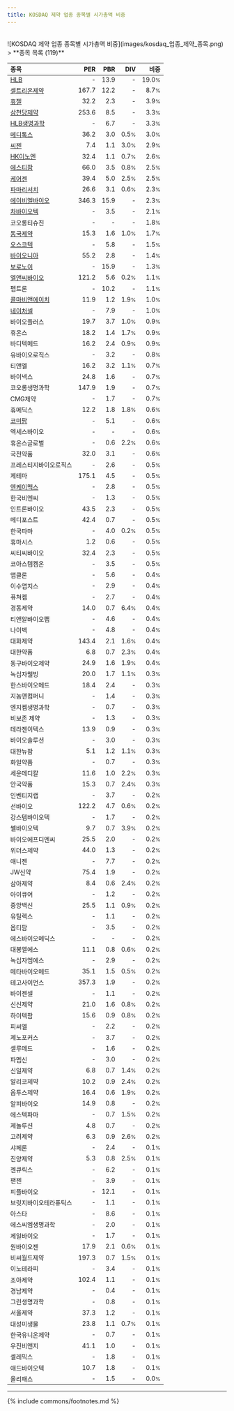 ```yaml
---
title: KOSDAQ 제약 업종 종목별 시가총액 비중
---
```

<br>
![KOSDAQ 제약 업종 종목별 시가총액 비중](images/kosdaq_업종_제약_종목.png)
<br>
> **종목 목록 (119)**<a id="list"></a>

| **종목** | **PER** | **PBR** | **DIV** | **비중** |
| :------- | ------: | ------: | ------: | -------: |
| [HLB](/028300/) | - | 13.9 | - | 19.0<small>%</small> |
| [셀트리온제약](/068760/) | 167.7 | 12.2 | - | 8.7<small>%</small> |
| [휴젤](/145020/) | 32.2 | 2.3 | - | 3.9<small>%</small> |
| [삼천당제약](/000250/) | 253.6 | 8.5 | - | 3.3<small>%</small> |
| [HLB생명과학](/067630/) | - | 6.7 | - | 3.3<small>%</small> |
| [메디톡스](/086900/) | 36.2 | 3.0 | 0.5<small>%</small> | 3.0<small>%</small> |
| [씨젠](/096530/) | 7.4 | 1.1 | 3.0<small>%</small> | 2.9<small>%</small> |
| [HK이노엔](/195940/) | 32.4 | 1.1 | 0.7<small>%</small> | 2.6<small>%</small> |
| [에스티팜](/237690/) | 66.0 | 3.5 | 0.8<small>%</small> | 2.5<small>%</small> |
| [케어젠](/214370/) | 39.4 | 5.0 | 2.5<small>%</small> | 2.5<small>%</small> |
| [파마리서치](/214450/) | 26.6 | 3.1 | 0.6<small>%</small> | 2.3<small>%</small> |
| [에이비엘바이오](/298380/) | 346.3 | 15.9 | - | 2.3<small>%</small> |
| [차바이오텍](/085660/) | - | 3.5 | - | 2.1<small>%</small> |
| 코오롱티슈진 | - | - | - | 1.8<small>%</small> |
| [동국제약](/086450/) | 15.3 | 1.6 | 1.0<small>%</small> | 1.7<small>%</small> |
| [오스코텍](/039200/) | - | 5.8 | - | 1.5<small>%</small> |
| [바이오니아](/064550/) | 55.2 | 2.8 | - | 1.4<small>%</small> |
| [보로노이](/310210/) | - | 15.9 | - | 1.3<small>%</small> |
| [엘앤씨바이오](/290650/) | 121.2 | 5.6 | 0.2<small>%</small> | 1.1<small>%</small> |
| 펩트론 | - | 10.2 | - | 1.1<small>%</small> |
| [콜마비앤에이치](/200130/) | 11.9 | 1.2 | 1.9<small>%</small> | 1.0<small>%</small> |
| [네이처셀](/007390/) | - | 7.9 | - | 1.0<small>%</small> |
| 바이오플러스 | 19.7 | 3.7 | 1.0<small>%</small> | 0.9<small>%</small> |
| 휴온스 | 18.2 | 1.4 | 1.7<small>%</small> | 0.9<small>%</small> |
| 바디텍메드 | 16.2 | 2.4 | 0.9<small>%</small> | 0.9<small>%</small> |
| 유바이오로직스 | - | 3.2 | - | 0.8<small>%</small> |
| 티앤엘 | 16.2 | 3.2 | 1.1<small>%</small> | 0.7<small>%</small> |
| 바이넥스 | 24.8 | 1.6 | - | 0.7<small>%</small> |
| 코오롱생명과학 | 147.9 | 1.9 | - | 0.7<small>%</small> |
| CMG제약 | - | 1.7 | - | 0.7<small>%</small> |
| 휴메딕스 | 12.2 | 1.8 | 1.8<small>%</small> | 0.6<small>%</small> |
| [코미팜](/041960/) | - | 5.1 | - | 0.6<small>%</small> |
| 엑세스바이오 | - | - | - | 0.6<small>%</small> |
| 휴온스글로벌 | - | 0.6 | 2.2<small>%</small> | 0.6<small>%</small> |
| 국전약품 | 32.0 | 3.1 | - | 0.6<small>%</small> |
| 프레스티지바이오로직스 | - | 2.6 | - | 0.5<small>%</small> |
| 제테마 | 175.1 | 4.5 | - | 0.5<small>%</small> |
| [엔케이맥스](/182400/) | - | 2.8 | - | 0.5<small>%</small> |
| 한국비엔씨 | - | 1.3 | - | 0.5<small>%</small> |
| 인트론바이오 | 43.5 | 2.3 | - | 0.5<small>%</small> |
| 메디포스트 | 42.4 | 0.7 | - | 0.5<small>%</small> |
| 한국파마 | - | 4.0 | 0.2<small>%</small> | 0.5<small>%</small> |
| 휴마시스 | 1.2 | 0.6 | - | 0.5<small>%</small> |
| 씨티씨바이오 | 32.4 | 2.3 | - | 0.5<small>%</small> |
| 코아스템켐온 | - | 3.5 | - | 0.5<small>%</small> |
| 앱클론 | - | 5.6 | - | 0.4<small>%</small> |
| 이수앱지스 | - | 2.9 | - | 0.4<small>%</small> |
| 퓨쳐켐 | - | 2.7 | - | 0.4<small>%</small> |
| 경동제약 | 14.0 | 0.7 | 6.4<small>%</small> | 0.4<small>%</small> |
| 티앤알바이오팹 | - | 4.6 | - | 0.4<small>%</small> |
| 나이벡 | - | 4.8 | - | 0.4<small>%</small> |
| 대화제약 | 143.4 | 2.1 | 1.6<small>%</small> | 0.4<small>%</small> |
| 대한약품 | 6.8 | 0.7 | 2.3<small>%</small> | 0.4<small>%</small> |
| 동구바이오제약 | 24.9 | 1.6 | 1.9<small>%</small> | 0.4<small>%</small> |
| 녹십자웰빙 | 20.0 | 1.7 | 1.1<small>%</small> | 0.3<small>%</small> |
| 한스바이오메드 | 18.4 | 2.4 | - | 0.3<small>%</small> |
| 지놈앤컴퍼니 | - | 1.4 | - | 0.3<small>%</small> |
| 엔지켐생명과학 | - | 0.7 | - | 0.3<small>%</small> |
| 비보존 제약 | - | 1.3 | - | 0.3<small>%</small> |
| 테라젠이텍스 | 13.9 | 0.9 | - | 0.3<small>%</small> |
| 바이오솔루션 | - | 3.0 | - | 0.3<small>%</small> |
| 대한뉴팜 | 5.1 | 1.2 | 1.1<small>%</small> | 0.3<small>%</small> |
| 화일약품 | - | 0.7 | - | 0.3<small>%</small> |
| 세운메디칼 | 11.6 | 1.0 | 2.2<small>%</small> | 0.3<small>%</small> |
| 안국약품 | 15.3 | 0.7 | 2.4<small>%</small> | 0.3<small>%</small> |
| 인벤티지랩 | - | 3.7 | - | 0.2<small>%</small> |
| 선바이오 | 122.2 | 4.7 | 0.6<small>%</small> | 0.2<small>%</small> |
| 강스템바이오텍 | - | 1.7 | - | 0.2<small>%</small> |
| 쎌바이오텍 | 9.7 | 0.7 | 3.9<small>%</small> | 0.2<small>%</small> |
| 바이오에프디엔씨 | 25.5 | 2.0 | - | 0.2<small>%</small> |
| 위더스제약 | 44.0 | 1.3 | - | 0.2<small>%</small> |
| 애니젠 | - | 7.7 | - | 0.2<small>%</small> |
| JW신약 | 75.4 | 1.9 | - | 0.2<small>%</small> |
| 삼아제약 | 8.4 | 0.6 | 2.4<small>%</small> | 0.2<small>%</small> |
| 아이큐어 | - | 1.2 | - | 0.2<small>%</small> |
| 중앙백신 | 25.5 | 1.1 | 0.9<small>%</small> | 0.2<small>%</small> |
| 유틸렉스 | - | 1.1 | - | 0.2<small>%</small> |
| 옵티팜 | - | 3.5 | - | 0.2<small>%</small> |
| 에스바이오메딕스 | - | - | - | 0.2<small>%</small> |
| 대봉엘에스 | 11.1 | 0.8 | 0.6<small>%</small> | 0.2<small>%</small> |
| 녹십자엠에스 | - | 2.9 | - | 0.2<small>%</small> |
| 메타바이오메드 | 35.1 | 1.5 | 0.5<small>%</small> | 0.2<small>%</small> |
| 테고사이언스 | 357.3 | 1.9 | - | 0.2<small>%</small> |
| 바이젠셀 | - | 1.1 | - | 0.2<small>%</small> |
| 신신제약 | 21.0 | 1.6 | 0.8<small>%</small> | 0.2<small>%</small> |
| 하이텍팜 | 15.6 | 0.9 | 0.8<small>%</small> | 0.2<small>%</small> |
| 피씨엘 | - | 2.2 | - | 0.2<small>%</small> |
| 제노포커스 | - | 3.7 | - | 0.2<small>%</small> |
| 셀루메드 | - | 1.6 | - | 0.2<small>%</small> |
| 파멥신 | - | 3.0 | - | 0.2<small>%</small> |
| 신일제약 | 6.8 | 0.7 | 1.4<small>%</small> | 0.2<small>%</small> |
| 알리코제약 | 10.2 | 0.9 | 2.4<small>%</small> | 0.2<small>%</small> |
| 옵투스제약 | 16.4 | 0.6 | 1.9<small>%</small> | 0.2<small>%</small> |
| 알피바이오 | 14.9 | 0.8 | - | 0.2<small>%</small> |
| 에스텍파마 | - | 0.7 | 1.5<small>%</small> | 0.2<small>%</small> |
| 제놀루션 | 4.8 | 0.7 | - | 0.2<small>%</small> |
| 고려제약 | 6.3 | 0.9 | 2.6<small>%</small> | 0.2<small>%</small> |
| 샤페론 | - | 2.4 | - | 0.1<small>%</small> |
| 진양제약 | 5.3 | 0.8 | 2.5<small>%</small> | 0.1<small>%</small> |
| 젠큐릭스 | - | 6.2 | - | 0.1<small>%</small> |
| 팬젠 | - | 3.9 | - | 0.1<small>%</small> |
| 피플바이오 | - | 12.1 | - | 0.1<small>%</small> |
| 브릿지바이오테라퓨틱스 | - | 1.1 | - | 0.1<small>%</small> |
| 아스타 | - | 8.6 | - | 0.1<small>%</small> |
| 에스씨엠생명과학 | - | 2.0 | - | 0.1<small>%</small> |
| 제일바이오 | - | 1.7 | - | 0.1<small>%</small> |
| 원바이오젠 | 17.9 | 2.1 | 0.6<small>%</small> | 0.1<small>%</small> |
| 비씨월드제약 | 197.3 | 0.7 | 1.5<small>%</small> | 0.1<small>%</small> |
| 이노테라피 | - | 3.4 | - | 0.1<small>%</small> |
| 조아제약 | 102.4 | 1.1 | - | 0.1<small>%</small> |
| 경남제약 | - | 0.4 | - | 0.1<small>%</small> |
| 그린생명과학 | - | 0.8 | - | 0.1<small>%</small> |
| 서울제약 | 37.3 | 1.2 | - | 0.1<small>%</small> |
| 대성미생물 | 23.8 | 1.1 | 0.7<small>%</small> | 0.1<small>%</small> |
| 한국유니온제약 | - | 0.7 | - | 0.1<small>%</small> |
| 우진비앤지 | 41.1 | 1.0 | - | 0.1<small>%</small> |
| 셀레믹스 | - | 1.8 | - | 0.1<small>%</small> |
| 애드바이오텍 | 10.7 | 1.8 | - | 0.1<small>%</small> |
| 올리패스 | - | 1.5 | - | 0.0<small>%</small> |

---
{% include commons/footnotes.md %}